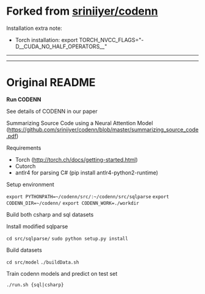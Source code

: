 # Forked from [sriniiyer/codenn](https://github.com/sriniiyer/codenn)

Installation extra note:
* Torch installation: export TORCH_NVCC_FLAGS="-D__CUDA_NO_HALF_OPERATORS__"

---
---

# Original README

**Run CODENN**

See details of CODENN in our paper

Summarizing Source Code using a Neural Attention Model (https://github.com/sriniiyer/codenn/blob/master/summarizing_source_code.pdf)

Requirements

* Torch (http://torch.ch/docs/getting-started.html)
* Cutorch
* antlr4 for parsing C# (pip install antlr4-python2-runtime)

Setup environment

`export PYTHONPATH=~/codenn/src/:~/codenn/src/sqlparse`
`export CODENN_DIR=~/codenn/`
`export CODENN_WORK=./workdir`

Build both csharp and sql datasets

Install modified sqlparse

`cd src/sqlparse/`
`sudo python setup.py install`

Build datasets

`cd src/model`
`./buildData.sh`

Train codenn models and predict on test set

`./run.sh {sql|csharp}`
